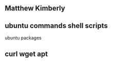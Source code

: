 Matthew Kimberly
----------------
ubuntu commands
shell scripts
----------------
ubuntu packages

curl
wget
apt
----------------

